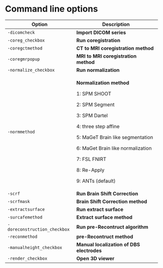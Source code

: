 # Command line options

| Option                       | Description                                                                                                                                                                                                                                                                     |
| ---------------------------- | ------------------------------------------------------------------------------------------------------------------------------------------------------------------------------------------------------------------------------------------------------------------------------- |
| `-dicomcheck`                | **Import DICOM series**                                                                                                                                                                                                                                                         |
| `-coreg_checkbox`            | **Run coregistration**                                                                                                                                                                                                                                                          |
| `-coregctmethod`             | **CT to MRI coregistration method**                                                                                                                                                                                                                                             |
| `-coregmrpopup`              | **MRI to MRI coregistration method**                                                                                                                                                                                                                                            |
| `-normalize_checkbox`        | **Run normalization**                                                                                                                                                                                                                                                           |
| `-normmethod`                | <p><strong>Normalization method</strong></p><p>1: SPM SHOOT</p><p>2: SPM Segment</p><p>3: SPM Dartel</p><p>4: three step affine</p><p>5: MaGeT Brain like segmentation</p><p>6: MaGet Brain like normalization</p><p>7: FSL FNIRT</p><p>8: Re-Apply</p><p>9: ANTs (default)</p> |
| `-scrf`                      | **Run Brain Shift Correction**                                                                                                                                                                                                                                                  |
| `-scrfmask`                  | **Brain Shift Correction method**                                                                                                                                                                                                                                               |
| `-extractsurface`            | **Run extract surface**                                                                                                                                                                                                                                                         |
| `-surcafemethod`             | **Extract surface method**                                                                                                                                                                                                                                                      |
| `-doreconstruction_checkbox` | **Run pre-Recontruct algorithm**                                                                                                                                                                                                                                                |
| `-reconmethod`               | **pre-Recontruct method**                                                                                                                                                                                                                                                       |
| `-manualheight_checkbox`     | **Manual localization of DBS electrodes**                                                                                                                                                                                                                                       |
| `-render_checkbox`           | **Open 3D viewer**                                                                                                                                                                                                                                                              |
